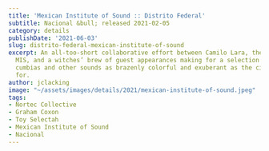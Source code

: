 ```yaml
---
title: 'Mexican Institute of Sound :: Distrito Federal'
subtitle: Nacional &bull; released 2021-02-05
category: details
publishDate: '2021-06-03'
slug: distrito-federal-mexican-institute-of-sound
excerpt: An all-too-short collaborative effort between Camilo Lara, the mind behind
  MIS, and a witches’ brew of guest appearances making for a selection of space-age
  cumbias and other sounds as brazenly colorful and exuberant as the city it’s named
  for.
author: jclacking
image: "~/assets/images/details/2021/mexican-institute-of-sound.jpeg"
tags:
- Nortec Collective
- Graham Coxon
- Toy Selectah
- Mexican Institute of Sound
- Nacional
---
```


